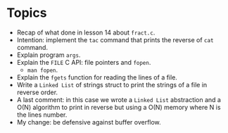 # Topics

* Recap of what done in lesson 14 about `fract.c`.
* Intention: implement the `tac` command that prints the reverse of `cat` command.
* Explain program `args`.
* Explain the `FILE` C API: file pointers and `fopen`.
  * `man fopen`.
* Explain the `fgets` function for reading the lines of a file.
* Write a `Linked List` of strings struct to print the strings of a file
in reverse order.
* A last comment: in this case we wrote a `Linked List` abstraction and
a O(N) algorithm to print in reverse but using a O(N) memory where
N is the lines number.
* My change: be defensive against buffer overflow.
